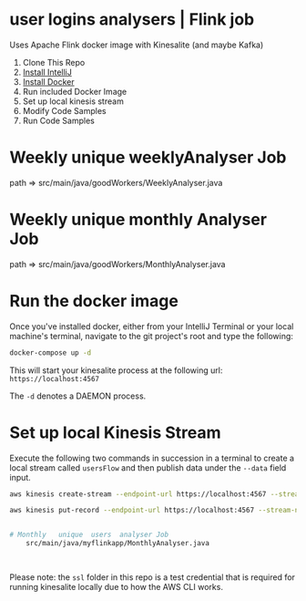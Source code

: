 # user logins analysers | Flink job
Uses Apache Flink docker image with Kinesalite (and maybe Kafka)

1. Clone This Repo
1. [Install IntelliJ](https://www.jetbrains.com/help/idea/installation-guide.html)
1. [Install Docker](https://docs.docker.com/engine/install/)
1. Run included Docker Image
1. Set up local kinesis stream
1. Modify Code Samples
1. Run Code Samples



#  Weekly  unique  weeklyAnalyser Job 
   path =>  src/main/java/goodWorkers/WeeklyAnalyser.java
#  Weekly  unique  monthly Analyser Job
path =>  src/main/java/goodWorkers/MonthlyAnalyser.java

# Run the docker image
Once you've installed docker, either from your IntelliJ Terminal or your local machine's terminal, navigate to the git project's root and type the following:

```bash
docker-compose up -d
```

This will start your kinesalite process at the following url:
`https://localhost:4567`

The `-d` denotes a DAEMON process.

# Set up local Kinesis Stream

Execute the following two commands in succession in a terminal to create a local stream called `usersFlow` and then publish data under the `--data` field input.

```bash
aws kinesis create-stream --endpoint-url https://localhost:4567 --stream-name usersFlow --shard-count 6 --no-verify-ssl
```

```bash
aws kinesis put-record --endpoint-url https://localhost:4567 --stream-name usersFlow --data mytestdata --partition-key 123 --no-verify-ssl


# Monthly   unique  users  analyser Job
    src/main/java/myflinkapp/MonthlyAnalyser.java

      

```

Please note: the `ssl` folder in this repo is a test credential that is required for running kinesalite locally due to how the AWS CLI works.
